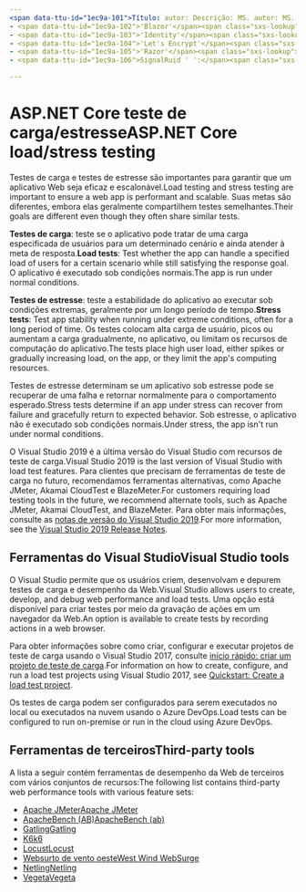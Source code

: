 ```yaml
---
<span data-ttu-id="1ec9a-101">Título: autor: Descrição: MS. autor: MS. Custom: MS. Date: no-loc:</span><span class="sxs-lookup"><span data-stu-id="1ec9a-101">title: author: description: ms.author: ms.custom: ms.date: no-loc:</span></span>
- <span data-ttu-id="1ec9a-102">'Blazor'</span><span class="sxs-lookup"><span data-stu-id="1ec9a-102">'Blazor'</span></span>
- <span data-ttu-id="1ec9a-103">'Identity'</span><span class="sxs-lookup"><span data-stu-id="1ec9a-103">'Identity'</span></span>
- <span data-ttu-id="1ec9a-104">'Let's Encrypt'</span><span class="sxs-lookup"><span data-stu-id="1ec9a-104">'Let's Encrypt'</span></span>
- <span data-ttu-id="1ec9a-105">'Razor'</span><span class="sxs-lookup"><span data-stu-id="1ec9a-105">'Razor'</span></span>
- <span data-ttu-id="1ec9a-106">SignalRuid ' ':</span><span class="sxs-lookup"><span data-stu-id="1ec9a-106">'SignalR' uid:</span></span> 

---
```

# <a name="aspnet-core-loadstress-testing"></a><span data-ttu-id="1ec9a-107">ASP.NET Core teste de carga/estresse</span><span class="sxs-lookup"><span data-stu-id="1ec9a-107">ASP.NET Core load/stress testing</span></span>

<span data-ttu-id="1ec9a-108">Testes de carga e testes de estresse são importantes para garantir que um aplicativo Web seja eficaz e escalonável.</span><span class="sxs-lookup"><span data-stu-id="1ec9a-108">Load testing and stress testing are important to ensure a web app is performant and scalable.</span></span> <span data-ttu-id="1ec9a-109">Suas metas são diferentes, embora elas geralmente compartilhem testes semelhantes.</span><span class="sxs-lookup"><span data-stu-id="1ec9a-109">Their goals are different even though they often share similar tests.</span></span>

<span data-ttu-id="1ec9a-110">**Testes de carga**: teste se o aplicativo pode tratar de uma carga especificada de usuários para um determinado cenário e ainda atender à meta de resposta.</span><span class="sxs-lookup"><span data-stu-id="1ec9a-110">**Load tests**: Test whether the app can handle a specified load of users for a certain scenario while still satisfying the response goal.</span></span> <span data-ttu-id="1ec9a-111">O aplicativo é executado sob condições normais.</span><span class="sxs-lookup"><span data-stu-id="1ec9a-111">The app is run under normal conditions.</span></span>

<span data-ttu-id="1ec9a-112">**Testes de estresse**: teste a estabilidade do aplicativo ao executar sob condições extremas, geralmente por um longo período de tempo.</span><span class="sxs-lookup"><span data-stu-id="1ec9a-112">**Stress tests**: Test app stability when running under extreme conditions, often for a long period of time.</span></span> <span data-ttu-id="1ec9a-113">Os testes colocam alta carga de usuário, picos ou aumentam a carga gradualmente, no aplicativo, ou limitam os recursos de computação do aplicativo.</span><span class="sxs-lookup"><span data-stu-id="1ec9a-113">The tests place high user load, either spikes or gradually increasing load, on the app, or they limit the app's computing resources.</span></span>

<span data-ttu-id="1ec9a-114">Testes de estresse determinam se um aplicativo sob estresse pode se recuperar de uma falha e retornar normalmente para o comportamento esperado.</span><span class="sxs-lookup"><span data-stu-id="1ec9a-114">Stress tests determine if an app under stress can recover from failure and gracefully return to expected behavior.</span></span> <span data-ttu-id="1ec9a-115">Sob estresse, o aplicativo não é executado sob condições normais.</span><span class="sxs-lookup"><span data-stu-id="1ec9a-115">Under stress, the app isn't run under normal conditions.</span></span>

<span data-ttu-id="1ec9a-116">O Visual Studio 2019 é a última versão do Visual Studio com recursos de teste de carga.</span><span class="sxs-lookup"><span data-stu-id="1ec9a-116">Visual Studio 2019 is the last version of Visual Studio with load test features.</span></span> <span data-ttu-id="1ec9a-117">Para clientes que precisam de ferramentas de teste de carga no futuro, recomendamos ferramentas alternativas, como Apache JMeter, Akamai CloudTest e BlazeMeter.</span><span class="sxs-lookup"><span data-stu-id="1ec9a-117">For customers requiring load testing tools in the future, we recommend alternate tools, such as Apache JMeter, Akamai CloudTest, and BlazeMeter.</span></span> <span data-ttu-id="1ec9a-118">Para obter mais informações, consulte as [notas de versão do Visual Studio 2019](/visualstudio/releases/2019/release-notes-v16.0#test-tools).</span><span class="sxs-lookup"><span data-stu-id="1ec9a-118">For more information, see the [Visual Studio 2019 Release Notes](/visualstudio/releases/2019/release-notes-v16.0#test-tools).</span></span>

## <a name="visual-studio-tools"></a><span data-ttu-id="1ec9a-119">Ferramentas do Visual Studio</span><span class="sxs-lookup"><span data-stu-id="1ec9a-119">Visual Studio tools</span></span>

<span data-ttu-id="1ec9a-120">O Visual Studio permite que os usuários criem, desenvolvam e depurem testes de carga e desempenho da Web.</span><span class="sxs-lookup"><span data-stu-id="1ec9a-120">Visual Studio allows users to create, develop, and debug web performance and load tests.</span></span> <span data-ttu-id="1ec9a-121">Uma opção está disponível para criar testes por meio da gravação de ações em um navegador da Web.</span><span class="sxs-lookup"><span data-stu-id="1ec9a-121">An option is available to create tests by recording actions in a web browser.</span></span>

<span data-ttu-id="1ec9a-122">Para obter informações sobre como criar, configurar e executar projetos de teste de carga usando o Visual Studio 2017, consulte [início rápido: criar um projeto de teste de carga](/visualstudio/test/quickstart-create-a-load-test-project?view=vs-2017).</span><span class="sxs-lookup"><span data-stu-id="1ec9a-122">For information on how to create, configure, and run a load test projects using Visual Studio 2017, see [Quickstart: Create a load test project](/visualstudio/test/quickstart-create-a-load-test-project?view=vs-2017).</span></span>

<span data-ttu-id="1ec9a-123">Os testes de carga podem ser configurados para serem executados no local ou executados na nuvem usando o Azure DevOps.</span><span class="sxs-lookup"><span data-stu-id="1ec9a-123">Load tests can be configured to run on-premise or run in the cloud using Azure DevOps.</span></span>

## <a name="third-party-tools"></a><span data-ttu-id="1ec9a-124">Ferramentas de terceiros</span><span class="sxs-lookup"><span data-stu-id="1ec9a-124">Third-party tools</span></span>

<span data-ttu-id="1ec9a-125">A lista a seguir contém ferramentas de desempenho da Web de terceiros com vários conjuntos de recursos:</span><span class="sxs-lookup"><span data-stu-id="1ec9a-125">The following list contains third-party web performance tools with various feature sets:</span></span>

* [<span data-ttu-id="1ec9a-126">Apache JMeter</span><span class="sxs-lookup"><span data-stu-id="1ec9a-126">Apache JMeter</span></span>](https://jmeter.apache.org/)
* [<span data-ttu-id="1ec9a-127">ApacheBench (AB)</span><span class="sxs-lookup"><span data-stu-id="1ec9a-127">ApacheBench (ab)</span></span>](https://httpd.apache.org/docs/2.4/programs/ab.html)
* [<span data-ttu-id="1ec9a-128">Gatling</span><span class="sxs-lookup"><span data-stu-id="1ec9a-128">Gatling</span></span>](https://gatling.io/)
* [<span data-ttu-id="1ec9a-129">K6</span><span class="sxs-lookup"><span data-stu-id="1ec9a-129">k6</span></span>](https://k6.io)
* [<span data-ttu-id="1ec9a-130">Locust</span><span class="sxs-lookup"><span data-stu-id="1ec9a-130">Locust</span></span>](https://locust.io/)
* [<span data-ttu-id="1ec9a-131">Websurto de vento oeste</span><span class="sxs-lookup"><span data-stu-id="1ec9a-131">West Wind WebSurge</span></span>](https://websurge.west-wind.com/)
* [<span data-ttu-id="1ec9a-132">Netling</span><span class="sxs-lookup"><span data-stu-id="1ec9a-132">Netling</span></span>](https://github.com/hallatore/Netling)
* [<span data-ttu-id="1ec9a-133">Vegeta</span><span class="sxs-lookup"><span data-stu-id="1ec9a-133">Vegeta</span></span>](https://github.com/tsenart/vegeta)

